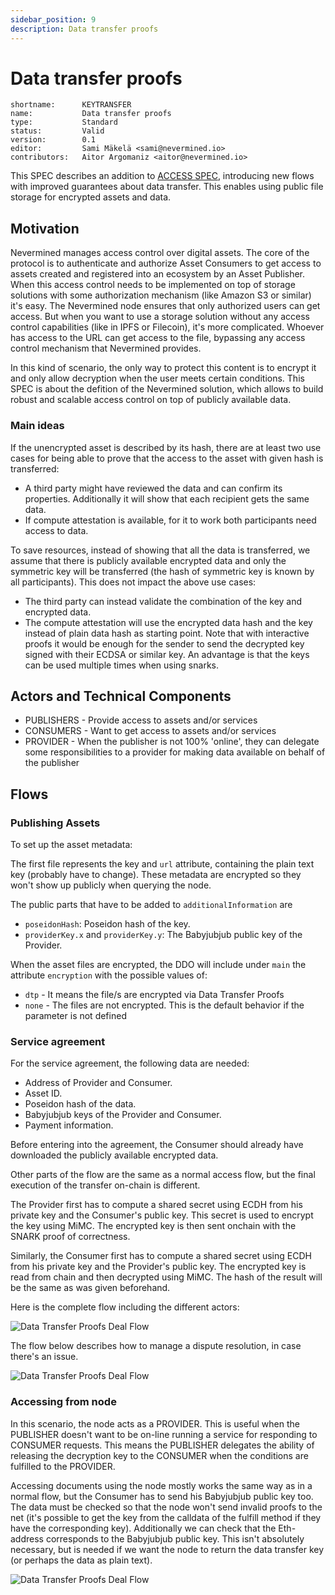 ```yaml
---
sidebar_position: 9
description: Data transfer proofs
---
```


# Data transfer proofs

```text
shortname:      KEYTRANSFER
name:           Data transfer proofs
type:           Standard
status:         Valid
version:        0.1
editor:         Sami Mäkelä <sami@nevermined.io>
contributors:   Aitor Argomaniz <aitor@nevermined.io>
```


This SPEC describes an addition to [ACCESS SPEC](https://docs.nevermined.io/docs/architecture/specs/Spec-ACCESS), introducing new flows with improved guarantees about data transfer.
This enables using public file storage for encrypted assets and data.

## Motivation

Nevermined manages access control over digital assets. The core of the protocol is to authenticate and authorize Asset Consumers to get access to assets created and registered into an ecosystem by an Asset Publisher.
When this access control needs to be implemented on top of storage solutions with some authorization mechanism (like Amazon S3 or similar) it's easy. The Nevermined node ensures that only authorized users can get access.
But when you want to use a storage solution without any access control capabilities (like in IPFS or Filecoin), it's more complicated. Whoever has access to the URL can get access to the file, bypassing any access control mechanism that Nevermined provides. 

In this kind of scenario, the only way to protect this content is to encrypt it and only allow decryption when the user meets certain conditions. This SPEC is about the defition of the Nevermined solution, which allows to build robust and scalable access control on top of publicly available data.

### Main ideas

If the unencrypted asset is described by its hash, there are at least two use cases for being able to prove that the access to the asset with given hash is transferred:

* A third party might have reviewed the data and can confirm its properties. Additionally it will show that each recipient gets the same data.
* If compute attestation is available, for it to work both participants need access to data.

To save resources, instead of showing that all the data is transferred, we assume that there is publicly available encrypted data and only the symmetric key will be transferred (the hash of symmetric key is known by all participants). This does not impact the above use cases:

* The third party can instead validate the combination of the key and encrypted data.
* The compute attestation will use the encrypted data hash and the key instead of plain data hash as starting point. Note that with interactive proofs it would be enough for the sender to send the decrypted key signed with their ECDSA or similar key. An advantage is that the keys can be used multiple times when using snarks.

## Actors and Technical Components

* PUBLISHERS - Provide access to assets and/or services
* CONSUMERS - Want to get access to assets and/or services
* PROVIDER - When the publisher is not 100% 'online', they can delegate some responsibilities to a provider for making data available on behalf of the publisher

## Flows

### Publishing Assets

To set up the asset metadata:

The first file represents the key and `url` attribute, containing the plain text key (probably have to change).
These metadata are encrypted so they won't show up publicly when querying the node.

The public parts that have to be added to `additionalInformation` are

* `poseidonHash`: Poseidon hash of the key.
* `providerKey.x` and `providerKey.y`: The Babyjubjub public key of the Provider.

When the asset files are encrypted, the DDO will include under `main` the attribute `encryption` with the possible values of:

* `dtp` - It means the file/s are encrypted via Data Transfer Proofs
* `none` - The files are not encrypted. This is the default behavior if the parameter is not defined

### Service agreement

For the service agreement, the following data are needed:

* Address of Provider and Consumer.
* Asset ID.
* Poseidon hash of the data.
* Babyjubjub keys of the Provider and Consumer.
* Payment information.

Before entering into the agreement, the Consumer should already have downloaded the publicly available encrypted data.

Other parts of the flow are the same as a normal access flow, but the final execution of the transfer on-chain is different.

The Provider first has to compute a shared secret using ECDH from his private key and the Consumer's public key. This secret is used to encrypt the key using MiMC. The encrypted key is then sent onchain with the SNARK proof of correctness.

Similarly, the Consumer first has to compute a shared secret using ECDH from his private key and the Provider's public key. The encrypted key is read from chain and then decrypted using MiMC. The hash of the result will be the same as was given beforehand.

Here is the complete flow including the different actors:

![Data Transfer Proofs Deal Flow](images/dtp/data-transfer-proof-deal-flow.png)

The flow below describes how to manage a dispute resolution, in case there's an issue. 

![Data Transfer Proofs Deal Flow](images/dtp/data-transfer-proof-dispute-resolution.png)

### Accessing from node

In this scenario, the node acts as a PROVIDER. This is useful when the PUBLISHER doesn't want to be on-line running a service for responding to CONSUMER requests.
This means the PUBLISHER delegates the ability of releasing the decryption key to the CONSUMER when the conditions are fulfilled to the PROVIDER.

Accessing documents using the node mostly works the same way as in a normal flow, but the Consumer has to send his Babyjubjub public key too. The data must be checked so that the node won't send invalid proofs to the net (it's possible to get the key from the calldata of the fulfill method if they have the corresponding key).
Additionally we can check that the Eth-address corresponds to the Babyjubjub public key. This isn't absolutely necessary, but is needed if we want the node to return the data transfer key (or perhaps the data as plain text).

![Data Transfer Proofs Deal Flow](images/dtp/data-transfer-proof-gateway-uploader.png)
